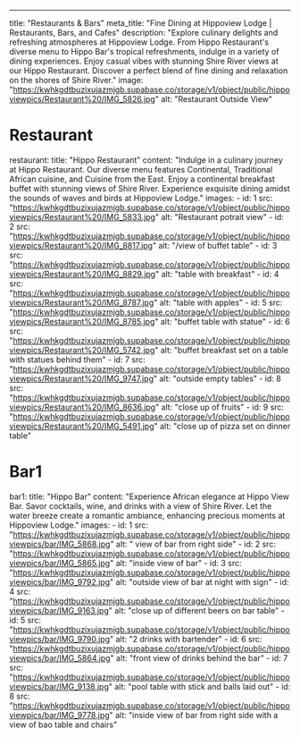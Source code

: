 ---
title: "Restaurants & Bars"
meta_title: "Fine Dining at Hippoview  Lodge | Restaurants, Bars, and Cafes"
description: "Explore culinary delights and refreshing atmospheres at Hippoview  Lodge. From Hippo Restaurant's diverse menu to Hippo Bar's tropical refreshments, indulge in a variety of dining experiences. Enjoy casual vibes with stunning Shire River views at our Hippo Restaurant. Discover a perfect blend of fine dining and relaxation on the shores of Shire River."
image: "https://kwhkgdtbuzixujazmjgb.supabase.co/storage/v1/object/public/hippoviewpics/Restaurant%20/IMG_5826.jpg"
alt: "Restaurant Outside View"

# Restaurant
restaurant:
  title: "Hippo Restaurant"
  content: "Indulge in a culinary journey at Hippo Restaurant. Our diverse menu features Continental, Traditional African cuisine, and Cuisine from the East. Enjoy a continental breakfast buffet with stunning views of Shire River. Experience exquisite dining amidst the sounds of waves and birds at Hippoview  Lodge."
  images:
    - id: 1
      src: "https://kwhkgdtbuzixujazmjgb.supabase.co/storage/v1/object/public/hippoviewpics/Restaurant%20/IMG_5833.jpg"
      alt: "Restaurant potrait view"
    - id: 2
      src: "https://kwhkgdtbuzixujazmjgb.supabase.co/storage/v1/object/public/hippoviewpics/Restaurant%20/IMG_8817.jpg"
      alt: "/view of buffet table"
    - id: 3
      src: "https://kwhkgdtbuzixujazmjgb.supabase.co/storage/v1/object/public/hippoviewpics/Restaurant%20/IMG_8829.jpg"
      alt: "table with breakfast"
    - id: 4
      src: "https://kwhkgdtbuzixujazmjgb.supabase.co/storage/v1/object/public/hippoviewpics/Restaurant%20/IMG_8787.jpg"
      alt: "table with apples"
    - id: 5
      src: "https://kwhkgdtbuzixujazmjgb.supabase.co/storage/v1/object/public/hippoviewpics/Restaurant%20/IMG_8785.jpg"
      alt: "buffet table with statue"
    - id: 6
      src: "https://kwhkgdtbuzixujazmjgb.supabase.co/storage/v1/object/public/hippoviewpics/Restaurant%20/IMG_5742.jpg"
      alt: "buffet breakfast set on a table with statues behind them"
    - id: 7
      src: "https://kwhkgdtbuzixujazmjgb.supabase.co/storage/v1/object/public/hippoviewpics/Restaurant%20/IMG_9747.jpg"
      alt: "outside empty tables"
    - id: 8
      src: "https://kwhkgdtbuzixujazmjgb.supabase.co/storage/v1/object/public/hippoviewpics/Restaurant%20/IMG_8636.jpg"
      alt: "close up of fruits"
    - id: 9
      src: "https://kwhkgdtbuzixujazmjgb.supabase.co/storage/v1/object/public/hippoviewpics/Restaurant%20/IMG_5491.jpg"
      alt: "close up of pizza set on dinner table"

# Bar1
bar1:
  title: "Hippo Bar"
  content: "Experience African elegance at Hippo View Bar. Savor cocktails, wine, and drinks with a view of Shire River. Let the water breeze create a romantic ambiance, enhancing precious moments at Hippoview  Lodge."
  images:
    - id: 1
      src: "https://kwhkgdtbuzixujazmjgb.supabase.co/storage/v1/object/public/hippoviewpics/bar/IMG_5868.jpg"
      alt: " view of bar from right side"
    - id: 2
      src: "https://kwhkgdtbuzixujazmjgb.supabase.co/storage/v1/object/public/hippoviewpics/bar/IMG_5865.jpg"
      alt: "inside view of bar"
    - id: 3
      src: "https://kwhkgdtbuzixujazmjgb.supabase.co/storage/v1/object/public/hippoviewpics/bar/IMG_9792.jpg"
      alt: "outside view of bar at night with sign"
    - id: 4
      src: "https://kwhkgdtbuzixujazmjgb.supabase.co/storage/v1/object/public/hippoviewpics/bar/IMG_9163.jpg"
      alt: "close up of different beers on bar table"
    - id: 5
      src: "https://kwhkgdtbuzixujazmjgb.supabase.co/storage/v1/object/public/hippoviewpics/bar/IMG_9790.jpg"
      alt: "2 drinks with bartender"
    - id: 6
      src: "https://kwhkgdtbuzixujazmjgb.supabase.co/storage/v1/object/public/hippoviewpics/bar/IMG_5864.jpg"
      alt: "front view of drinks behind the bar"
    - id: 7
      src: "https://kwhkgdtbuzixujazmjgb.supabase.co/storage/v1/object/public/hippoviewpics/bar/IMG_9138.jpg"
      alt: "pool table with stick and balls laid out"
    - id: 8
      src: "https://kwhkgdtbuzixujazmjgb.supabase.co/storage/v1/object/public/hippoviewpics/bar/IMG_9778.jpg"
      alt: "inside view of bar from right side with a view of bao table and chairs"
